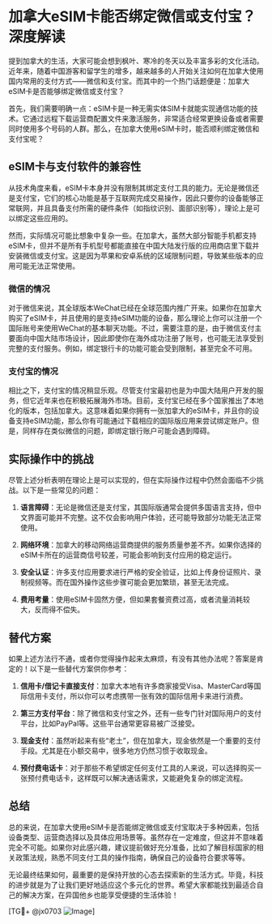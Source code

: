 # 加拿大eSIM卡能否绑定微信或支付宝？深度解读

提到加拿大的生活，大家可能会想到枫叶、寒冷的冬天以及丰富多彩的文化活动。近年来，随着中国游客和留学生的增多，越来越多的人开始关注如何在加拿大使用国内常用的支付方式——微信和支付宝。而其中的一个热门话题便是：加拿大eSIM卡是否能够绑定微信或支付宝？

首先，我们需要明确一点：eSIM卡是一种无需实体SIM卡就能实现通信功能的技术。它通过远程下载运营商配置文件来激活服务，非常适合经常更换设备或者需要同时使用多个号码的人群。那么，在加拿大使用eSIM卡时，能否顺利绑定微信和支付宝呢？

## eSIM卡与支付软件的兼容性

从技术角度来看，eSIM卡本身并没有限制其绑定支付工具的能力。无论是微信还是支付宝，它们的核心功能是基于互联网完成交易操作，因此只要你的设备能够正常联网，并且具备支付所需的硬件条件（如指纹识别、面部识别等），理论上是可以绑定这些应用的。

然而，实际情况可能比想象中复杂一些。在加拿大，虽然大部分智能手机都支持eSIM卡，但并不是所有手机型号都能直接在中国大陆发行版的应用商店里下载并安装微信或支付宝。这是因为苹果和安卓系统的区域限制问题，导致某些版本的应用可能无法正常使用。

### 微信的情况

对于微信来说，其全球版本WeChat已经在全球范围内推广开来。如果你在加拿大购买了eSIM卡，并且使用的是支持eSIM功能的设备，那么理论上你可以注册一个国际账号来使用WeChat的基本聊天功能。不过，需要注意的是，由于微信支付主要面向中国大陆市场设计，因此即使你在海外成功注册了账号，也可能无法享受到完整的支付服务。例如，绑定银行卡的功能可能会受到限制，甚至完全不可用。

### 支付宝的情况

相比之下，支付宝的情况稍显乐观。尽管支付宝最初也是为中国大陆用户开发的服务，但它近年来也在积极拓展海外市场。目前，支付宝已经在多个国家推出了本地化的版本，包括加拿大。这意味着如果你拥有一张加拿大的eSIM卡，并且你的设备支持eSIM功能，那么你有可能通过下载相应的国际版应用来尝试绑定账户。但是，同样存在类似微信的问题，即绑定银行账户可能会遇到障碍。

## 实际操作中的挑战

尽管上述分析表明在理论上是可以实现的，但在实际操作过程中仍然会面临不少挑战。以下是一些常见的问题：

1. **语言障碍**：无论是微信还是支付宝，其国际版通常会提供多国语言支持，但中文界面可能并不完整。这不仅会影响用户体验，还可能导致部分功能无法正常使用。
   
2. **网络环境**：加拿大的移动网络运营商提供的服务质量参差不齐。如果你选择的eSIM卡所在的运营商信号较差，可能会影响到支付应用的稳定运行。

3. **安全认证**：许多支付应用要求进行严格的安全验证，比如上传身份证照片、录制视频等。而在国外操作这些步骤可能会更加繁琐，甚至无法完成。

4. **费用考量**：使用eSIM卡固然方便，但如果套餐资费过高，或者流量消耗较大，反而得不偿失。

## 替代方案

如果上述方法行不通，或者你觉得操作起来太麻烦，有没有其他办法呢？答案是肯定的！以下是一些替代方案供你参考：

1. **信用卡/借记卡直接支付**：加拿大本地有许多商家接受Visa、MasterCard等国际信用卡支付，所以你可以考虑携带一张有效的国际信用卡来进行消费。

2. **第三方支付平台**：除了微信和支付宝之外，还有一些专门针对国际用户的支付平台，比如PayPal等。这些平台通常更容易被广泛接受。

3. **现金支付**：虽然听起来有些“老土”，但在加拿大，现金依然是一个重要的支付手段。尤其是在小额交易中，很多地方仍然习惯于收取现金。

4. **预付费电话卡**：对于那些不希望绑定任何支付工具的人来说，可以选择购买一张预付费电话卡，这样既可以解决通话需求，又能避免复杂的绑定流程。

## 总结

总的来说，在加拿大使用eSIM卡是否能绑定微信或支付宝取决于多种因素，包括设备类型、运营商选择以及具体应用场景等。虽然存在一定难度，但这并不意味着完全不可能。如果你对此感兴趣，建议提前做好充分准备，比如了解目标国家的相关政策法规，熟悉不同支付工具的操作指南，确保自己的设备符合要求等等。

无论最终结果如何，最重要的是保持开放的心态去探索新的生活方式。毕竟，科技的进步就是为了让我们更好地适应这个多元化的世界。希望大家都能找到最适合自己的解决方案，在异国他乡也能享受便捷的生活体验！

[TG💪+ @jx0703 ![Image](https://github.com/user-attachments/assets/dbca1d08-cadb-493c-b0ec-ad6f7a83f270)]